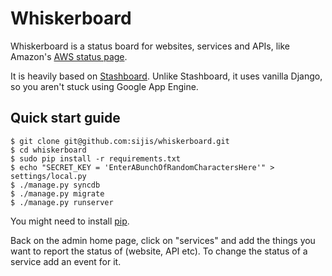 Whiskerboard
============

Whiskerboard is a status board for websites, services and APIs, like Amazon's [AWS status page](http://status.aws.amazon.com/).

It is heavily based on [Stashboard](http://www.stashboard.org/). Unlike Stashboard, it uses vanilla Django, so you aren't stuck using Google App Engine.


Quick start guide
-----------------

    $ git clone git@github.com:sijis/whiskerboard.git
    $ cd whiskerboard
    $ sudo pip install -r requirements.txt
    $ echo "SECRET_KEY = 'EnterABunchOfRandomCharactersHere'" > settings/local.py
    $ ./manage.py syncdb
    $ ./manage.py migrate
    $ ./manage.py runserver

You might need to install [pip](http://www.pip-installer.org/en/latest/installing.html).

Back on the admin home page, click on "services" and add the things you want to report the status of (website, API etc). To change the status of a service add an event for it.

